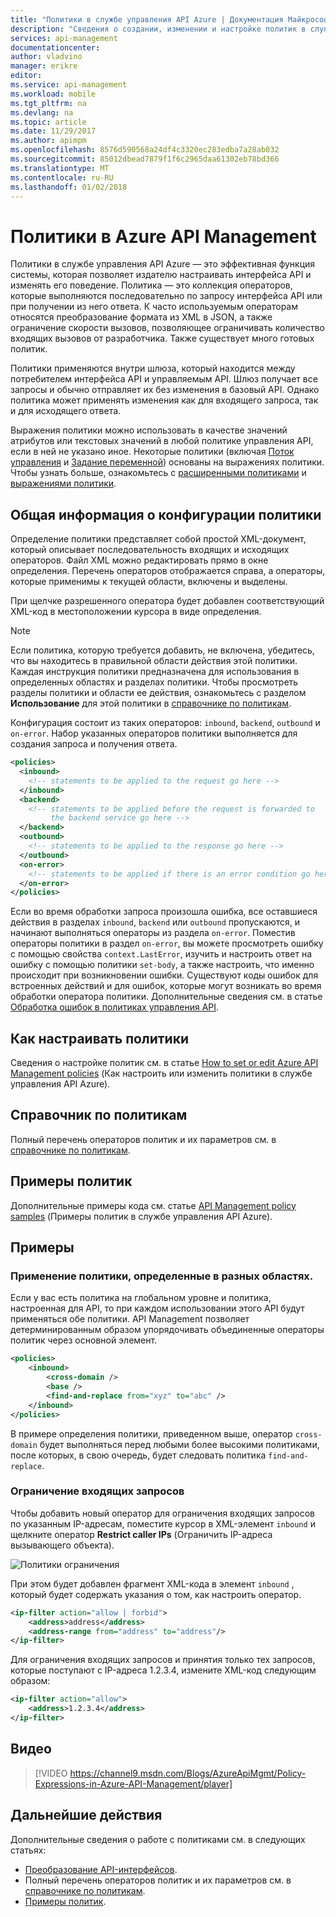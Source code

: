 ```yaml
---
title: "Политики в службе управления API Azure | Документация Майкрософт"
description: "Сведения о создании, изменении и настройке политик в службе управления API."
services: api-management
documentationcenter: 
author: vladvino
manager: erikre
editor: 
ms.service: api-management
ms.workload: mobile
ms.tgt_pltfrm: na
ms.devlang: na
ms.topic: article
ms.date: 11/29/2017
ms.author: apimpm
ms.openlocfilehash: 8576d590568a24df4c3320ec283edba7a28ab032
ms.sourcegitcommit: 85012dbead7879f1f6c2965daa61302eb78bd366
ms.translationtype: MT
ms.contentlocale: ru-RU
ms.lasthandoff: 01/02/2018
---
```

# <a name="policies-in-azure-api-management"></a>Политики в Azure API Management

Политики в службе управления API Azure — это эффективная функция системы, которая позволяет издателю настраивать интерфейса API и изменять его поведение. Политика — это коллекция операторов, которые выполняются последовательно по запросу интерфейса API или при получении из него ответа. К часто используемым операторам относятся преобразование формата из XML в JSON, а также ограничение скорости вызовов, позволяющее ограничивать количество входящих вызовов от разработчика. Также существует много готовых политик.

Политики применяются внутри шлюза, который находится между потребителем интерфейса API и управляемым API. Шлюз получает все запросы и обычно отправляет их без изменения в базовый API. Однако политика может применять изменения как для входящего запроса, так и для исходящего ответа.

Выражения политики можно использовать в качестве значений атрибутов или текстовых значений в любой политике управления API, если в ней не указано иное. Некоторые политики (включая [Поток управления][Control flow] и [Задание переменной][Set variable]) основаны на выражениях политики. Чтобы узнать больше, ознакомьтесь с [расширенными политиками][Advanced policies] и [выражениями политики][Policy expressions].

## <a name="sections"> </a>Общая информация о конфигурации политики

Определение политики представляет собой простой XML-документ, который описывает последовательность входящих и исходящих операторов. Файл XML можно редактировать прямо в окне определения. Перечень операторов отображается справа, а операторы, которые применимы к текущей области, включены и выделены.

При щелчке разрешенного оператора будет добавлен соответствующий XML-код в местоположении курсора в виде определения. 

> [!NOTE]
> Если политика, которую требуется добавить, не включена, убедитесь, что вы находитесь в правильной области действия этой политики. Каждая инструкция политики предназначена для использования в определенных областях и разделах политики. Чтобы просмотреть разделы политики и области ее действия, ознакомьтесь с разделом **Использование** для этой политики в [справочнике по политикам][Policy Reference].
> 
> 

Конфигурация состоит из таких операторов: `inbound`, `backend`, `outbound` и `on-error`. Набор указанных операторов политики выполняется для создания запроса и получения ответа.

```xml
<policies>
  <inbound>
    <!-- statements to be applied to the request go here -->
  </inbound>
  <backend>
    <!-- statements to be applied before the request is forwarded to 
         the backend service go here -->
  </backend>
  <outbound>
    <!-- statements to be applied to the response go here -->
  </outbound>
  <on-error>
    <!-- statements to be applied if there is an error condition go here -->
  </on-error>
</policies> 
```

Если во время обработки запроса произошла ошибка, все оставшиеся действия в разделах `inbound`, `backend` или `outbound` пропускаются, и начинают выполняться операторы из раздела `on-error`. Поместив операторы политики в раздел `on-error`, вы можете просмотреть ошибку с помощью свойства `context.LastError`, изучить и настроить ответ на ошибку с помощью политики `set-body`, а также настроить, что именно происходит при возникновении ошибки. Существуют коды ошибок для встроенных действий и для ошибок, которые могут возникать во время обработки оператора политики. Дополнительные сведения см. в статье [Обработка ошибок в политиках управления API](https://msdn.microsoft.com/library/azure/mt629506.aspx).

## <a name="scopes"> </a>Как настраивать политики

Сведения о настройке политик см. в статье [How to set or edit Azure API Management policies](set-edit-policies.md) (Как настроить или изменить политики в службе управления API Azure).

## <a name="policy-reference"></a>Справочник по политикам

Полный перечень операторов политик и их параметров см. в [справочнике по политикам](api-management-policy-reference.md).

## <a name="policy-samples"></a>Примеры политик

Дополнительные примеры кода см. статье [API Management policy samples](policy-samples.md) (Примеры политик в службе управления API Azure).

## <a name="examples"></a>Примеры

### <a name="apply-policies-specified-at-different-scopes"></a>Применение политики, определенные в разных областях.

Если у вас есть политика на глобальном уровне и политика, настроенная для API, то при каждом использовании этого API будут применяться обе политики. API Management позволяет детерминированным образом упорядочивать объединенные операторы политик через основной элемент. 

```xml
<policies>
    <inbound>
        <cross-domain />
        <base />
        <find-and-replace from="xyz" to="abc" />
    </inbound>
</policies>
```

В примере определения политики, приведенном выше, оператор `cross-domain` будет выполняться перед любыми более высокими политиками, после которых, в свою очередь, будет следовать политика `find-and-replace`. 

### <a name="restrict-incoming-requests"></a>Ограничение входящих запросов

Чтобы добавить новый оператор для ограничения входящих запросов по указанным IP-адресам, поместите курсор в XML-элемент `inbound` и щелкните оператор **Restrict caller IPs** (Ограничить IP-адреса вызывающего объекта).

![Политики ограничения][policies-restrict]

При этом будет добавлен фрагмент XML-кода в элемент `inbound` , который будет содержать указания о том, как настроить оператор.

```xml
<ip-filter action="allow | forbid">
    <address>address</address>
    <address-range from="address" to="address"/>
</ip-filter>
```

Для ограничения входящих запросов и принятия только тех запросов, которые поступают с IP-адреса 1.2.3.4, измените XML-код следующим образом:

```xml
<ip-filter action="allow">
    <address>1.2.3.4</address>
</ip-filter>
```

## <a name="video"></a>Видео

> [!VIDEO https://channel9.msdn.com/Blogs/AzureApiMgmt/Policy-Expressions-in-Azure-API-Management/player]
> 
> 

## <a name="next-steps"></a>Дальнейшие действия

Дополнительные сведения о работе с политиками см. в следующих статьях:

+ [Преобразование API-интерфейсов](transform-api.md).
+ Полный перечень операторов политик и их параметров см. в [справочнике по политикам](api-management-policy-reference.md).
+ [Примеры политик](policy-samples.md).   

[Policy Reference]: api-management-policy-reference.md
[Product]: api-management-howto-add-products.md
[API]: api-management-howto-add-products.md
[Operation]: api-management-howto-add-operations.md

[Advanced policies]: https://msdn.microsoft.com/library/azure/dn894085.aspx
[Control flow]: https://msdn.microsoft.com/library/azure/dn894085.aspx#choose
[Set variable]: https://msdn.microsoft.com/library/azure/dn894085.aspx#set_variable
[Policy expressions]: https://msdn.microsoft.com/library/azure/dn910913.aspx

[policies-restrict]: ./media/api-management-howto-policies/api-management-policies-restrict.png
